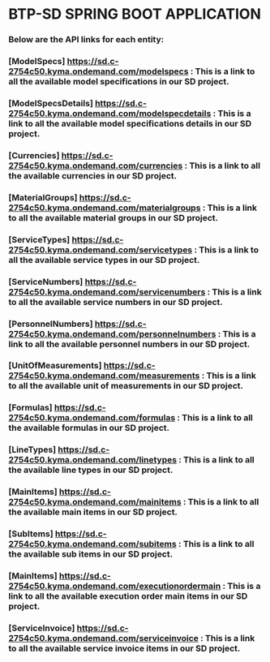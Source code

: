 # **BTP-SD SPRING BOOT APPLICATION**

### Below are the API links for each entity:

### [ModelSpecs] https://sd.c-2754c50.kyma.ondemand.com/modelspecs               : This is a link to all the available model specifications in our SD project.
### [ModelSpecsDetails] https://sd.c-2754c50.kyma.ondemand.com/modelspecdetails  : This is a link to all the available model specifications details in our SD project.
### [Currencies] https://sd.c-2754c50.kyma.ondemand.com/currencies               : This is a link to all the available currencies in our SD project. 
### [MaterialGroups] https://sd.c-2754c50.kyma.ondemand.com/materialgroups       : This is a link to all the available material groups in our SD project.
### [ServiceTypes] https://sd.c-2754c50.kyma.ondemand.com/servicetypes           : This is a link to all the available service types in our SD project.
### [ServiceNumbers] https://sd.c-2754c50.kyma.ondemand.com/servicenumbers       : This is a link to all the available service numbers in our SD project.
### [PersonnelNumbers] https://sd.c-2754c50.kyma.ondemand.com/personnelnumbers   : This is a link to all the available personnel numbers in our SD project.
### [UnitOfMeasurements] https://sd.c-2754c50.kyma.ondemand.com/measurements     : This is a link to all the available unit of measurements in our SD project.
### [Formulas] https://sd.c-2754c50.kyma.ondemand.com/formulas                   : This is a link to all the available formulas in our SD project.
### [LineTypes] https://sd.c-2754c50.kyma.ondemand.com/linetypes                 : This is a link to all the available line types in our SD project.
### [MainItems] https://sd.c-2754c50.kyma.ondemand.com/mainitems                 : This is a link to all the available main items in our SD project.
### [SubItems] https://sd.c-2754c50.kyma.ondemand.com/subitems                   : This is a link to all the available sub items in our SD project.
### [MainItems] https://sd.c-2754c50.kyma.ondemand.com/executionordermain        : This is a link to all the available execution order main items in our SD project.
### [ServiceInvoice] https://sd.c-2754c50.kyma.ondemand.com/serviceinvoice       : This is a link to all the available service invoice items in our SD project.
